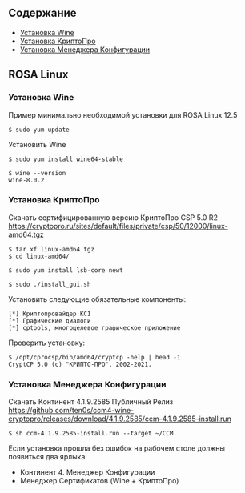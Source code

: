 ## Содержание

- [Установка Wine](#установка-wine)
- [Установка КриптоПро](#установка-криптопро)
- [Установка Менеджера Конфигурации](#установка-менеджера-конфигурации)

## ROSA Linux

### Установка Wine

Пример минимально необходимой установки для ROSA Linux 12.5

```
$ sudo yum update
```

Установить Wine

```
$ sudo yum install wine64-stable
```

```
$ wine --version
wine-8.0.2
```

### Установка КриптоПро

Скачать сертифицированную версию КриптоПро CSP 5.0 R2<br>
https://cryptopro.ru/sites/default/files/private/csp/50/12000/linux-amd64.tgz

```
$ tar xf linux-amd64.tgz
$ cd linux-amd64/
```

```
$ sudo yum install lsb-core newt
```

```
$ sudo ./install_gui.sh
```

Установить следующие обязательные компоненты:

```
[*] Криптопровайдер KC1
[*] Графические диалоги
[*] cptools, многоцелевое графическое приложение
```

Проверить установку:

```
$ /opt/cprocsp/bin/amd64/cryptcp -help | head -1
CryptCP 5.0 (c) "КРИПТО-ПРО", 2002-2021.
```

### Установка Менеджера Конфигурации

Скачать Континент 4.1.9.2585 Публичный Релиз<br>
https://github.com/ten0s/ccm4-wine-cryptopro/releases/download/4.1.9.2585/ccm-4.1.9.2585-install.run

```
$ sh ccm-4.1.9.2585-install.run --target ~/CCM
```

Если установка прошла без ошибок на рабочем столе должны появиться два ярлыка:
* Континент 4. Менеджер Конфигурации
* Менеджер Сертификатов (Wine + КриптоПро)
